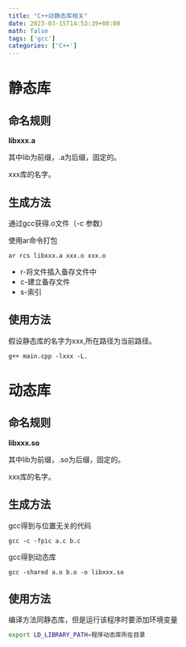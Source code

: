 ```yaml
---
title: "C++动静态库相关"
date: 2023-03-15T14:53:39+08:00
math: false
tags: ['gcc']
categories: ['C++']
---
```


# 静态库

## 命名规则

**libxxx.a**

其中lib为前缀，.a为后缀，固定的。

xxx库的名字。

## 生成方法

通过gcc获得.o文件（-c 参数）

使用ar命令打包

```shell
ar rcs libxxx.a xxx.o xxx.o
```

- r-将文件插入备存文件中
- c-建立备存文件
- s-索引

## 使用方法

假设静态库的名字为xxx,所在路径为当前路径。

```shell
g++ main.cpp -lxxx -L.
```

# 动态库

## 命名规则

**libxxx.so**

其中lib为前缀，.so为后缀，固定的。

xxx库的名字。

## 生成方法

gcc得到与位置无关的代码

```shell
gcc -c -fpic a.c b.c
```

gcc得到动态库

```shell
gcc -shared a.o b.o -o libxxx.so
```

## 使用方法

编译方法同静态库，但是运行该程序时要添加环境变量

```bash
export LD_LIBRARY_PATH=程序动态库所在目录
```

